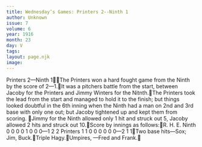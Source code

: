 ```yaml
---
title: Wednesday’s Games: Printers 2--Ninth 1
author: Unknown
issue: 7
volume: 6
year: 1916
month: 23
day: V
tags:
layout: page.njk
image:
---
```

Printers 2—Ninth 1The Printers won a hard fought game from the Ninth by the score of 2—1.It was a pitchers battle from the start, between Jacoby for the Printers and Jimmy Winters for the Nitnth.The Printers took the lead from the start and managed to hold it to the finish; but things looked doubtful in the 6th inning when the Ninth had a man on 2nd and 3rd base with only one out; but Jacoby tightened up and kept them from scoring. Jimmy for the Ninth allowed only 1 hit and struck out 5, Jacoby allowed 2 hits and struck out 10.Score by innings as follows:R. H. E. Ninth 0 0 0 0 1 0 0 0—1 2 2 Printers 1 1 0 0 0 0 0 0—2 1 1Two base hits—Sox; Jim, Buck.Triple Hagy.Umpires, —Fred and Frank.

